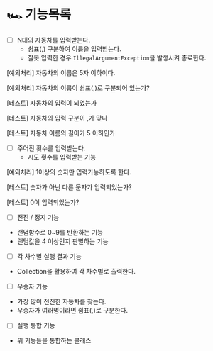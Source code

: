# 🏎 기능목록

- [ ]  N대의 자동차를 입력받는다.
    - 쉼표(,) 구분하여 이름을 입력받는다.
    - 잘못 입력한 경우 `IllegalArgumentException`을 발생시켜 종료한다.

  [예외처리] 자동차의 이름은 5자 이하이다.

  [예외처리] 자동차의 이름이 쉼표(,)로 구분되어 있는가?

  [테스트] 자동차의 입력이 되었는가

  [테스트] 자동차의 입력 구분이 ,가 맞나

  [테스트] 자동차 이름의 길이가 5 이하인가

- [ ]  주어진 횟수를 입력받는다.
    - 시도 횟수를 입력받는 기능

  [예외처리] 1이상의 숫자만 입력가능하도록 한다.

  [테스트] 숫자가 아닌 다른 문자가 입력되었는가?

  [테스트] 0이 입력되었는가?


- [ ]  전진 / 정지 기능
- 랜덤함수로 0~9를 반환하는 기능
- 랜덤값을 4 이상인지 판별하는 기능

- [ ]  각 차수별 실행 결과 기능
- Collection을 활용하여 각 차수별로 출력한다.

- [ ]  우승자 기능
- 가장 많이 전진한 자동차를 찾는다.
- 우승자가 여러명이라면 쉼표(,)로 구분한다.

- [ ]  실행 통합 기능
- 위 기능들을 통합하는 클래스